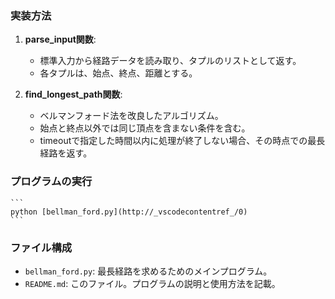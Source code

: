 ### 実装方法
1. **parse_input関数**:
    - 標準入力から経路データを読み取り、タプルのリストとして返す。
    - 各タプルは、始点、終点、距離とする。

2. **find_longest_path関数**:
    - ベルマンフォード法を改良したアルゴリズム。
    - 始点と終点以外では同じ頂点を含まない条件を含む。
    - timeoutで指定した時間以内に処理が終了しない場合、その時点での最長経路を返す。

### プログラムの実行
    ```
    python [bellman_ford.py](http://_vscodecontentref_/0)
    ```

### ファイル構成
- `bellman_ford.py`: 最長経路を求めるためのメインプログラム。
- `README.md`: このファイル。プログラムの説明と使用方法を記載。
